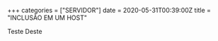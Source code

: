 +++
categories = ["SERVIDOR"]
date = 2020-05-31T00:39:00Z
title = "INCLUSÃO EM UM HOST"

Teste
Deste
